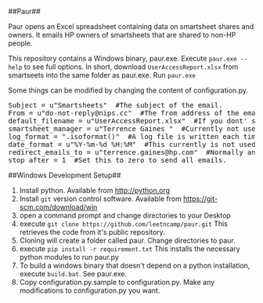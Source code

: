 ##Paur##

Paur opens an Excel spreadsheet containing data on smartsheet shares and owners.  It emails HP owners of smartsheets that are
shared to non-HP people.

This repository contains a Windows binary, paur.exe.  Execute `paur.exe --help` to see full options. In short,
download `UserAccessReport.xlsx` from smartseets into the same folder as paur.exe. Run `paur.exe`

Some things can be modified by changing the content of configuration.py.

<pre>
Subject = u"Smartsheets"  #The subject of the email.
From = u"do-not-reply@nips.cc"  #The from address of the email
default_filename = u"UserAccessReport.xlsx"  #If you dont' supply the name of an excel spreadsheet, this one is opened. 
smartsheet_manager = u"Terrence Gaines <terrence.gaines@hp.com>"  #Currently not used. 
log_format = ".isoformat()"  #A log file is written each time paur.exe is run. This is the datestamp format. Make it HP compatible for logging. 
date_format = u"%Y-%m-%d %H:%M"  #This currently is not used, but if we displayed the modified date of the sheet, this controls the format.
redirect_emails_to = u"terrence.gaines@hp.com"  #Normally an empty string.  Set to your email address to send all output to you. 
stop_after = 1  #Set this to zero to send all emails. 
</pre>

##Windows Development Setup##

1. Install python. Available from http://python.org
2. Install `git` version control software. Available from https://git-scm.com/download/win
3. open a command prompt and change directories to your Desktop
4. execute   `git clone https://github.com/leetncamp/paur.git`  This retrieves the code from it's public repository.
5. Cloning will create a folder called paur. Change directories to paur.
6. execute   `pip install -r requirement.txt`  This installs the necessary python modules to run paur.py
7. To build a windows binary that doesn't depend on a python installation, execute `build.bat`.  See paur.exe. 
8. Copy configuration.py.sample to configuration.py.  Make any modifications to configuration.py you want. 
